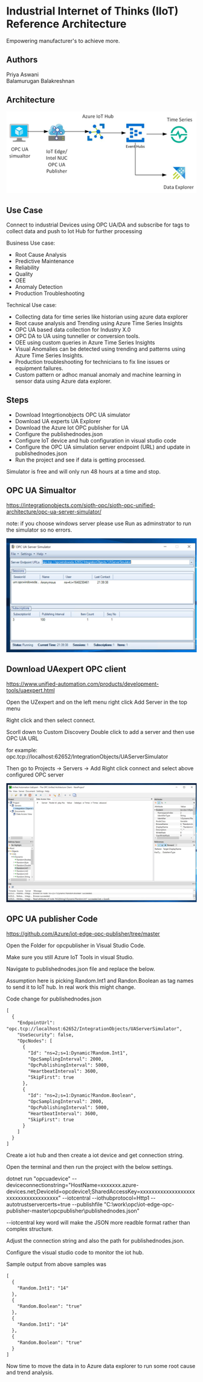 # Industrial Internet of Thinks (IIoT) Reference Architecture

Empowering manufacturer's to achieve more.

## Authors

Priya Aswani </br>
Balamurugan Balakreshnan

## Architecture

![alt text](https://github.com/balakreshnan/IIoT-AI/blob/master/IIoT/images/opcuasimualation1.jpg "Architecture")

## Use Case

Connect to industrial Devices using OPC UA/DA and subscribe for tags to collect data and push to Iot Hub for further processing

Business Use case:

- Root Cause Analysis
- Predictive Maintenance
- Reliability
- Quality
- OEE
- Anomaly Detection
- Production Troubleshooting

Technical Use case:

- Collecting data for time series like historian using azure data explorer
- Root cause analysis and Trending using Azure Time Series Insights
- OPC UA based data collection for Industry X.0
- OPC DA to UA using tunneller or conversion tools.
- OEE using custom queries in Azure Time Series Insights
- Visual Anomalies can be detected using trending and patterns using Azure Time Series Insights.
- Production troubleshooting for technicians to fix line issues or equipment failures.
- Custom pattern or adhoc manual anomaly and machine learning in sensor data using Azure data explorer.


## Steps

- Download Integrtionobjects OPC UA simulator
- Download UA experts UA Explorer
- Download the Azure Iot OPC publisher for UA
- Configure the publishednodes.json
- Configure IoT device and hub configuration in visual studio code
- Configure the OPC UA simulation server endpoint (URL) and update in publishednodes.json
- Run the project and see if data is getting processed.

Simulator is free and will only run 48 hours at a time and stop.

## OPC UA Simualtor 

https://integrationobjects.com/sioth-opc/sioth-opc-unified-architecture/opc-ua-server-simulator/

note: if you choose windows server please use Run as adminstrator to run the simulator so no errors.

![alt text](https://github.com/balakreshnan/IIoT-AI/blob/master/IIoT/images/opcsimulator1.jpg "opc simulator")

## Download UAexpert OPC client

https://www.unified-automation.com/products/development-tools/uaexpert.html

Open the UZexpert and on the left menu right click Add Server in the top menu 

Right click and then select connect. 

Scorll down to Custom Discovery 
Double click to add a server and then use OPC UA URL

for example: opc.tcp://localhost:62652/IntegrationObjects/UAServerSimulator

Then go to Projects -> Servers -> Add Right click connect and select above configured OPC server

![alt text](https://github.com/balakreshnan/IIoT-AI/blob/master/IIoT/images/opcviewer.jpg "opc explorer")


## OPC UA publisher Code

https://github.com/Azure/iot-edge-opc-publisher/tree/master

Open the Folder for opcpublisher in Visual Studio Code.

Make sure you still Azure IoT Tools in visual Studio.

Navigate to publishednodes.json file and replace the below. 

Assumption here is picking Random.Int1 and Randon.Boolean as tag names to send it to IoT hub. In real work this might change.

Code change for publishednodes.json

```
[
  {
    "EndpointUrl": "opc.tcp://localhost:62652/IntegrationObjects/UAServerSimulator",
    "UseSecurity": false,
    "OpcNodes": [
      {
        "Id": "ns=2;s=1:Dynamic?Random.Int1",
        "OpcSamplingInterval": 2000,
        "OpcPublishingInterval": 5000,
        "HeartbeatInterval": 3600,
        "SkipFirst": true
      },
      {
        "Id": "ns=2;s=1:Dynamic?Random.Boolean",
        "OpcSamplingInterval": 2000,
        "OpcPublishingInterval": 5000,
        "HeartbeatInterval": 3600,
        "SkipFirst": true
      }
    ]
  }
]
```

Create a iot hub and then create a iot device and get connection string.

Open the terminal and then run the project with the below settings.

dotnet run "opcuadevice" --deviceconnectionstring="HostName=xxxxxxx.azure-devices.net;DeviceId=opcdevice1;SharedAccessKey=xxxxxxxxxxxxxxxxxxxxxxxxxxxxxxxxxxxxx" --iotcentral --iothubprotocol=Http1 --autotrustservercerts=true --publishfile "C:\work\opc\iot-edge-opc-publisher-master\opcpublisher\publishednodes.json"

--iotcentral key word will make the JSON more readble format rather than complex structure.

Adjust the connection string and also the path for publishednodes.json.

Configure the visual studio code to monitor the iot hub. 

Sample output from above samples was 

```
[
  {
    "Random.Int1": "14"
  },
  {
    "Random.Boolean": "true"
  },
  {
    "Random.Int1": "14"
  },
  {
    "Random.Boolean": "true"
  }
]
```

Now time to move the data in to Azure data explorer to run some root cause and trend analysis.